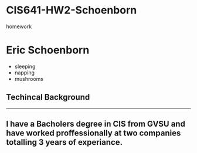 # CIS641-HW2-Schoenborn
homework

# Eric Schoenborn

- sleeping
- napping
- mushrooms

## Techincal Background
---
I have a Bacholers degree in CIS from GVSU and have worked proffessionally
at two companies totalling 3 years of experiance.
---
